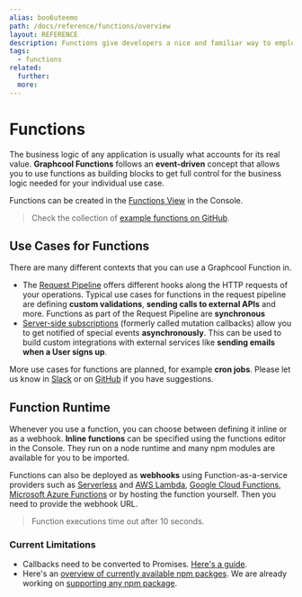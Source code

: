 ```yaml
---
alias: boo6uteemo
path: /docs/reference/functions/overview
layout: REFERENCE
description: Functions give developers a nice and familiar way to employ custom business logic.
tags:
  - functions
related:
  further:
  more:
---
```


# Functions

The business logic of any application is usually what accounts for its real value.
**Graphcool Functions** follows an **event-driven** concept that allows you to use functions as building blocks to get full control for the business logic needed for your individual use case.

Functions can be created in the [Functions View](!alias-ejamaid4ae) in the Console.

> Check the collection of [example functions on GitHub](https://github.com/graphcool-examples/functions).

## Use Cases for Functions

There are many different contexts that you can use a Graphcool Function in.

* The [Request Pipeline](!alias-pa6guruhaf) offers different hooks along the HTTP requests of your operations. Typical use cases for functions in the request pipeline are defining **custom validations**, **sending calls to external APIs** and more. Functions as part of the Request Pipeline are **synchronous**
* [Server-side subscriptions]() (formerly called mutation callbacks) allow you to get notified of special events **asynchronously**. This can be used to build custom integrations with external services like **sending emails when a User signs up**.

More use cases for functions are planned, for example **cron jobs**. Please let us know in [Slack](https://slack.graph.cool) or on [GitHub](https://github.com/graphcool/feature-requests/issues?q=is%3Aissue+is%3Aopen+label%3Aarea%2Ffunctions) if you have suggestions.

## Function Runtime

Whenever you use a function, you can choose between defining it inline or as a webhook.
**Inline functions** can be specified using the functions editor in the Console. They run on a node runtime and many npm modules are available for you to be imported.

Functions can also be deployed as **webhooks** using Function-as-a-service providers such as [Serverless](https://serverless.com/) and [AWS Lambda](https://aws.amazon.com/lambda/), [Google Cloud Functions](https://cloud.google.com/functions/), [Microsoft Azure Functions](https://azure.microsoft.com/) or by hosting the function yourself. Then you need to provide the webhook URL.

> Function executions time out after 10 seconds.

### Current Limitations

* Callbacks need to be converted to Promises. [Here's a guide](https://egghead.io/lessons/javascript-convert-a-callback-to-a-promise).
* Here's an [overview of currently available npm packges](https://tehsis.github.io/webtaskio-canirequire/). We are already working on [supporting any npm package](https://github.com/graphcool/feature-requests/issues/226).
